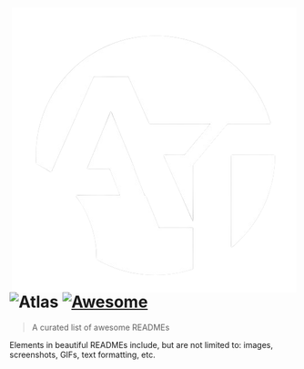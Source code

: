 <img src="2_1-removebg-preview.png" align="right" />

# ![Atlas](https://readme-typing-svg.herokuapp.com/?color=40e0d0&size=35&center=true&vCenter=true&width=1000&lines=Atlas,+Conectando+o+amanhã+!+🌌) [![Awesome](https://cdn.jsdelivr.net/gh/sindresorhus/awesome@d7305f38d29fed78fa85652e3a63e154dd8e8829/media/badge.svg)](https://github.com/sindresorhus/awesome#readme)
> A curated list of awesome READMEs

Elements in beautiful READMEs include, but are not limited to: images, screenshots, GIFs, text formatting, etc.
